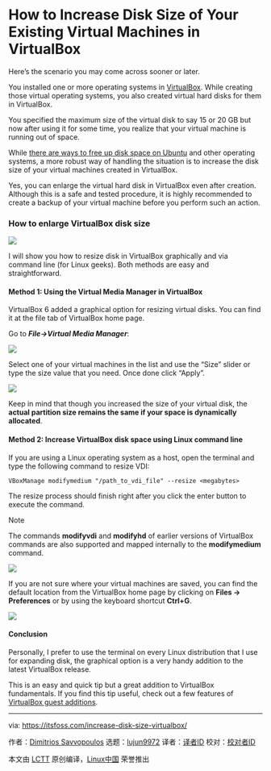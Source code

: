 [#]: collector: (lujun9972)
[#]: translator: ( )
[#]: reviewer: ( )
[#]: publisher: ( )
[#]: url: ( )
[#]: subject: (How to Increase Disk Size of Your Existing Virtual Machines in VirtualBox)
[#]: via: (https://itsfoss.com/increase-disk-size-virtualbox/)
[#]: author: (Dimitrios Savvopoulos https://itsfoss.com/author/dimitrios/)

How to Increase Disk Size of Your Existing Virtual Machines in VirtualBox
======

Here’s the scenario you may come across sooner or later.

You installed one or more operating systems in [VirtualBox][1]. While creating those virtual operating systems, you also created virtual hard disks for them in VirtualBox.

You specified the maximum size of the virtual disk to say 15 or 20 GB but now after using it for some time, you realize that your virtual machine is running out of space.

While [there are ways to free up disk space on Ubuntu][2] and other operating systems, a more robust way of handling the situation is to increase the disk size of your virtual machines created in VirtualBox.

Yes, you can enlarge the virtual hard disk in VirtualBox even after creation. Although this is a safe and tested procedure, it is highly recommended to create a backup of your virtual machine before you perform such an action.

### How to enlarge VirtualBox disk size

![][3]

I will show you how to resize disk in VirtualBox graphically and via command line (for Linux geeks). Both methods are easy and straightforward.

#### Method 1: Using the Virtual Media Manager in VirtualBox

VirtualBox 6 added a graphical option for resizing virtual disks. You can find it at the file tab of VirtualBox home page.

Go to _**File-&gt;Virtual Media Manager**_:

![][4]

Select one of your virtual machines in the list and use the “Size” slider or type the size value that you need. Once done click “Apply”.

![][5]

Keep in mind that though you increased the size of your virtual disk, the **actual partition size remains the same if your space is dynamically allocated**.

#### Method 2: Increase VirtualBox disk space using Linux command line

If you are using a Linux operating system as a host, open the terminal and type the following command to resize VDI:

```
VBoxManage modifymedium "/path_to_vdi_file" --resize <megabytes>
```

The resize process should finish right after you click the enter button to execute the command.

Note

The commands **modifyvdi** and **modifyhd** of earlier versions of VirtualBox commands are also supported and mapped internally to the **modifymedium** command.

![][6]

If you are not sure where your virtual machines are saved, you can find the default location from the VirtualBox home page by clicking on **Files -&gt; Preferences** or by using the keyboard shortcut **Ctrl+G**.

![][7]

#### Conclusion

Personally, I prefer to use the terminal on every Linux distribution that I use for expanding disk, the graphical option is a very handy addition to the latest VirtualBox release.

This is an easy and quick tip but a great addition to VirtualBox fundamentals. If you find this tip useful, check out a few features of [VirtualBox guest additions][8].

--------------------------------------------------------------------------------

via: https://itsfoss.com/increase-disk-size-virtualbox/

作者：[Dimitrios Savvopoulos][a]
选题：[lujun9972][b]
译者：[译者ID](https://github.com/译者ID)
校对：[校对者ID](https://github.com/校对者ID)

本文由 [LCTT](https://github.com/LCTT/TranslateProject) 原创编译，[Linux中国](https://linux.cn/) 荣誉推出

[a]: https://itsfoss.com/author/dimitrios/
[b]: https://github.com/lujun9972
[1]: https://www.virtualbox.org/
[2]: https://itsfoss.com/free-up-space-ubuntu-linux/
[3]: https://i2.wp.com/itsfoss.com/wp-content/uploads/2020/11/enlarge-disk-size-virtualbox.png?resize=800%2C450&ssl=1
[4]: https://i0.wp.com/itsfoss.com/wp-content/uploads/2020/11/1-virtual-box-media-manager.png?resize=800%2C600&ssl=1
[5]: https://i0.wp.com/itsfoss.com/wp-content/uploads/2020/11/2-virtual-box-increase-disc-space.png?resize=800%2C505&ssl=1
[6]: https://i1.wp.com/itsfoss.com/wp-content/uploads/2020/11/3-virtual-box-increase-disc-space-terminal.png?resize=800%2C600&ssl=1
[7]: https://i0.wp.com/itsfoss.com/wp-content/uploads/2020/11/4-virtual-box-preferences.png?resize=800%2C450&ssl=1
[8]: https://itsfoss.com/install-fedora-in-virtualbox/
